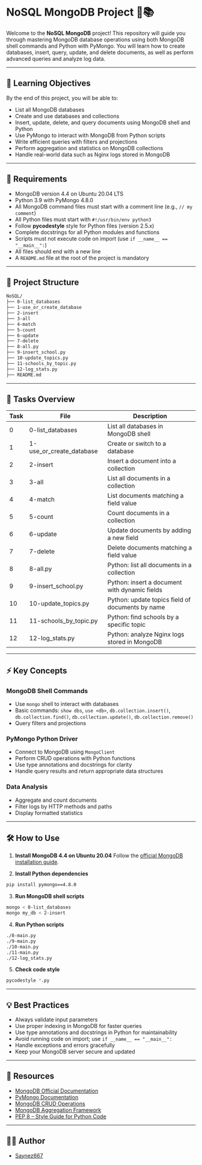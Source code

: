 # NoSQL MongoDB Project 🚀📚

Welcome to the **NoSQL MongoDB** project! This repository will guide you through mastering MongoDB database operations using both MongoDB shell commands and Python with PyMongo. You will learn how to create databases, insert, query, update, and delete documents, as well as perform advanced queries and analyze log data.

---

## 🎯 Learning Objectives

By the end of this project, you will be able to:

- List all MongoDB databases
- Create and use databases and collections
- Insert, update, delete, and query documents using MongoDB shell and Python
- Use PyMongo to interact with MongoDB from Python scripts
- Write efficient queries with filters and projections
- Perform aggregation and statistics on MongoDB collections
- Handle real-world data such as Nginx logs stored in MongoDB

---

## 📝 Requirements

- MongoDB version 4.4 on Ubuntu 20.04 LTS
- Python 3.9 with PyMongo 4.8.0
- All MongoDB command files must start with a comment line (e.g., `// my comment`)
- All Python files must start with `#!/usr/bin/env python3`
- Follow **pycodestyle** style for Python files (version 2.5.x)
- Complete docstrings for all Python modules and functions
- Scripts must not execute code on import (use `if __name__ == "__main__":`)
- All files should end with a new line
- A `README.md` file at the root of the project is mandatory

---

## 📂 Project Structure
```sh
NoSQL/
├── 0-list_databases
├── 1-use_or_create_database
├── 2-insert
├── 3-all
├── 4-match
├── 5-count
├── 6-update
├── 7-delete
├── 8-all.py
├── 9-insert_school.py
├── 10-update_topics.py
├── 11-schools_by_topic.py
├── 12-log_stats.py
├── README.md
```

---

## 🚦 Tasks Overview

| Task | File | Description |
|-------|-------|-------------|
| 0 | 0-list_databases | List all databases in MongoDB shell |
| 1 | 1-use_or_create_database | Create or switch to a database |
| 2 | 2-insert | Insert a document into a collection |
| 3 | 3-all | List all documents in a collection |
| 4 | 4-match | List documents matching a field value |
| 5 | 5-count | Count documents in a collection |
| 6 | 6-update | Update documents by adding a new field |
| 7 | 7-delete | Delete documents matching a field value |
| 8 | 8-all.py | Python: list all documents in a collection |
| 9 | 9-insert_school.py | Python: insert a document with dynamic fields |
| 10 | 10-update_topics.py | Python: update topics field of documents by name |
| 11 | 11-schools_by_topic.py | Python: find schools by a specific topic |
| 12 | 12-log_stats.py | Python: analyze Nginx logs stored in MongoDB |

---

## ⚡ Key Concepts

### MongoDB Shell Commands
- Use `mongo` shell to interact with databases
- Basic commands: `show dbs`, `use <db>`, `db.collection.insert()`, `db.collection.find()`, `db.collection.update()`, `db.collection.remove()`
- Query filters and projections

### PyMongo Python Driver
- Connect to MongoDB using `MongoClient`
- Perform CRUD operations with Python functions
- Use type annotations and docstrings for clarity
- Handle query results and return appropriate data structures

### Data Analysis
- Aggregate and count documents
- Filter logs by HTTP methods and paths
- Display formatted statistics

---

## 🛠️ How to Use

1. **Install MongoDB 4.4 on Ubuntu 20.04**
   Follow the [official MongoDB installation guide](https://docs.mongodb.com/manual/tutorial/install-mongodb-on-ubuntu/).

2. **Install Python dependencies**
```sh
pip install pymongo==4.8.0
```

3. **Run MongoDB shell scripts**
```sh
mongo < 0-list_databases
mongo my_db < 2-insert
```

4. **Run Python scripts**
```sh
./8-main.py
./9-main.py
./10-main.py
./11-main.py
./12-log_stats.py
```



5. **Check code style**
```sh
pycodestyle *.py
```

---

## 💡 Best Practices

- Always validate input parameters
- Use proper indexing in MongoDB for faster queries
- Use type annotations and docstrings in Python for maintainability
- Avoid running code on import; use `if __name__ == "__main__":`
- Handle exceptions and errors gracefully
- Keep your MongoDB server secure and updated

---

## 📖 Resources

- [MongoDB Official Documentation](https://docs.mongodb.com/)
- [PyMongo Documentation](https://pymongo.readthedocs.io/en/stable/)
- [MongoDB CRUD Operations](https://docs.mongodb.com/manual/crud/)
- [MongoDB Aggregation Framework](https://docs.mongodb.com/manual/aggregation/)
- [PEP 8 – Style Guide for Python Code](https://peps.python.org/pep-0008/)

---

## 👨‍💻 Author
- [Saynez667](https://github.com/Saynez667)